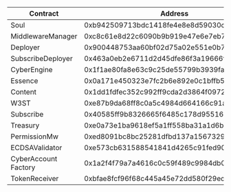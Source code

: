 | Contract             | Address                                    |
| -------------------- | ------------------------------------------ |
| Soul                 | 0xb942509713bdc1418fe4e8e8d59030c95b40dcaf |
| MiddlewareManager    | 0xc8c61e8d22c6090b9b919e47e6e7eb70b19bf906 |
| Deployer             | 0x900448753aa60bf02d75a02e551e0b7c59d95125 |
| SubscribeDeployer    | 0x463a0eb2e6711d2d45dfe86f3a19666f79b1fa4e |
| CyberEngine          | 0x1f1ae80fa8e63c9c25de55799b3939fafbc86f8a |
| Essence              | 0x0a171e450323e7fc2b6e892e0c1bffb56cedef25 |
| Content              | 0x1dd1fdfec352c992ff9cda2d3864f0972b302031 |
| W3ST                 | 0xe87b9da68ff8c0a5c4984d664166c91a252d4db2 |
| Subscribe            | 0x40585ff9b8326665f6485c178d9551609d33e93e |
| Treasury             | 0xe0a73e1ba9618ef5a1ff558ba31a1d6ba9d763bb |
| PermissionMw         | 0xed8091bc8bc25281dfbd137a156732976b3aeced |
| ECDSAValidator       | 0xe573cb631588541841d4265c91fed90498b485ba |
| CyberAccount Factory | 0x1a2f4f79a7a4616c0c59f489c9984db01ccbbe89 |
| TokenReceiver        | 0xbfae8fcf96f68c445a45e72dd580f29ed1f271cb |
